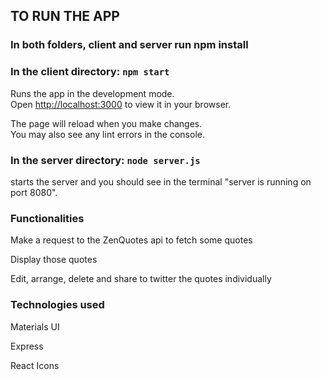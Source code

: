 ## TO RUN THE APP

### In both folders, client and server run npm install

### In the client directory: `npm start`

Runs the app in the development mode.\
Open [http://localhost:3000](http://localhost:3000) to view it in your browser.

The page will reload when you make changes.\
You may also see any lint errors in the console.

### In the server directory: `node server.js`

starts the server and you should see in the terminal "server is running on port 8080".

### Functionalities

Make a request to the ZenQuotes api to fetch some quotes

Display those quotes

Edit, arrange, delete and share to twitter the quotes individually

### Technologies used

Materials UI

Express

React Icons
